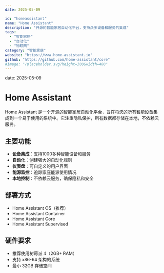 ```yaml
---
date: 2025-05-09

id: "homeassistant"
name: "Home Assistant"
description: "开源的智能家居自动化平台，支持众多设备和服务的集成"
tags:
  - "智能家居"
  - "自动化"
  - "物联网"
category: "智能家居"
website: "https://www.home-assistant.io"
github: "https://github.com/home-assistant/core"
#image: "/placeholder.svg?height=300&width=400"
---
```

date: 2025-05-09


# Home Assistant

Home Assistant 是一个开源的智能家居自动化平台，旨在将您的所有智能设备集成到一个易于使用的系统中。它注重隐私保护，所有数据都存储在本地，不依赖云服务。

## 主要功能

- **设备集成**：支持1000多种智能设备和服务
- **自动化**：创建强大的自动化规则
- **仪表盘**：可自定义的用户界面
- **能源监控**：追踪家庭能源使用情况
- **本地控制**：不依赖云服务，确保隐私和安全

## 部署方式

- Home Assistant OS（推荐）
- Home Assistant Container
- Home Assistant Core
- Home Assistant Supervised

## 硬件要求

- 推荐使用树莓派 4（2GB+ RAM）
- 支持 x86-64 架构的系统
- 最小 32GB 存储空间 